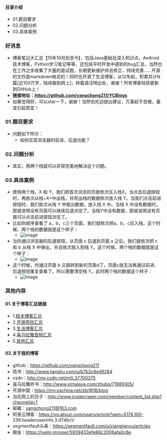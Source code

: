 #### 目录介绍
- 01.题目要求
- 02.问题分析
- 03.具体案例



### 好消息
- 博客笔记大汇总【15年10月到至今】，包括Java基础及深入知识点，Android技术博客，Python学习笔记等等，还包括平时开发中遇到的bug汇总，当然也在工作之余收集了大量的面试题，长期更新维护并且修正，持续完善……开源的文件是markdown格式的！同时也开源了生活博客，从12年起，积累共计N篇[近100万字，陆续搬到网上]，转载请注明出处，谢谢！所有博客陆续更新到GitHub上！
- **链接地址：https://github.com/yangchong211/YCBlogs**
- 如果觉得好，可以star一下，谢谢！当然也欢迎提出建议，万事起于忽微，量变引起质变！






### 01.题目要求
- 问题如下所示：
    - 如何实现浏览器的前进、后退功能？




### 02.问题分析
- 其实，用两个栈就可以非常完美地解决这个问题。


### 03.具体案例
- 使用两个栈，X 和 Y，我们把首次浏览的页面依次压入栈X，当点击后退按钮时，再依次从栈+X+中出栈，并将出栈的数据依次放入栈 Y。当我们点击前进按钮时，我们依次从栈 Y 中取出数据，放入栈 X 中。当栈 X 中没有数据时，那就说明没有页面可以继续后退浏览了。当栈Y中没有数据，那就说明没有页面可以点击前进按钮浏览了。
- 比如你顺序查看了 a，b，c三个页面，我们就依次把a，b，c压入栈，这个时候，两个栈的数据就是这个样子：
    - ![image](https://img2018.cnblogs.com/blog/1256425/201810/1256425-20181008223921212-4698416.png)
- 当你通过浏览器的后退按钮，从页面 c 后退到页面  a 之后，我们就依次把 c 和 b 从栈 X 中弹出，并且依次放入到栈 Y。这个时候，两个栈的数据就是这个样子：
    - ![image](https://img2018.cnblogs.com/blog/1256425/201810/1256425-20181008224014722-574460800.png)
- 这个时候，你通过页面 b 又跳转到新的页面d了，页面c就无法再通过前进、后退按钮重复查看了，所以需要清空栈 Y。此时两个栈的数据这个样子：
    - ![image](https://img2018.cnblogs.com/blog/1256425/201810/1256425-20181008224104839-1995847560.png)
 



 




### 其他内容
#### 01.关于博客汇总链接
- 1.[技术博客汇总](https://www.jianshu.com/p/614cb839182c)
- 2.[开源项目汇总](https://blog.csdn.net/m0_37700275/article/details/80863574)
- 3.[生活博客汇总](https://blog.csdn.net/m0_37700275/article/details/79832978)
- 4.[喜马拉雅音频汇总](https://www.jianshu.com/p/f665de16d1eb)
- 5.[其他汇总](https://www.jianshu.com/p/53017c3fc75d)



#### 02.关于我的博客
- github：https://github.com/yangchong211
- 简书：http://www.jianshu.com/u/b7b2c6ed9284
- csdn：http://my.csdn.net/m0_37700275
- 喜马拉雅听书：http://www.ximalaya.com/zhubo/71989305/
- 开源中国：https://my.oschina.net/zbj1618/blog
- 泡在网上的日子：http://www.jcodecraeer.com/member/content_list.php?channelid=1
- 邮箱：yangchong211@163.com
- 阿里云博客：https://yq.aliyun.com/users/article?spm=5176.100- 239.headeruserinfo.3.dT4bcV
- segmentfault头条：https://segmentfault.com/u/xiangjianyu/articles
- 掘金：https://juejin.im/user/5939433efe88c2006afa0c6e










